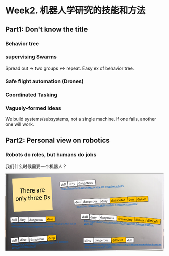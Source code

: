 # Week2. 机器人学研究的技能和方法

## Part1: Don't know the title

### Behavior tree

### supervising Swarms

Spread out -> two groups <-> repeat. Easy ex of behavior tree.

### Safe flight automation (Drones)

### Coordinated Tasking

### Vaguely-formed ideas

We build systems/subsystems, not a single machine. If one fails, another one will work.


## Part2: Personal view on robotics

### Robots do roles, but humans do jobs

我们什么时候需要一个机器人？

![ ](2.png)